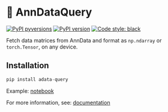 # 🔎 AnnDataQuery

[![PyPI pyversions](https://img.shields.io/pypi/pyversions/adata_query.svg)](https://pypi.python.org/pypi/adata_query/)
[![PyPI version](https://badge.fury.io/py/adata_query.svg)](https://badge.fury.io/py/adata_query)
[![Code style: black](https://img.shields.io/badge/code%20style-black-000000.svg)](https://github.com/psf/black)

Fetch data matrices from AnnData and format as `np.ndarray` or `torch.Tensor`, on any device.

## Installation

```python
pip install adata-query
```

Example: [notebook](https://colab.research.google.com/github/mvinyard/AnnDataQuery/blob/main/notebooks/anndata_query_tutorial.ipynb)

For more information, see: [documentation](https://michael-vinyard.gitbook.io/anndataquery/)
